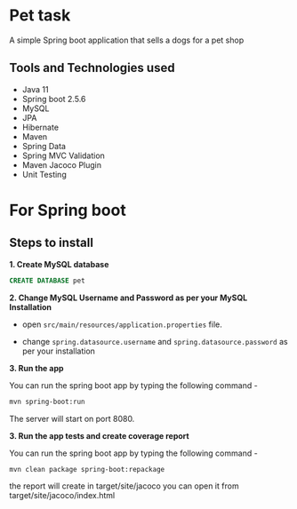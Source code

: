 # Pet task
A simple Spring boot application that sells a dogs for a pet shop

## Tools and Technologies used

* Java 11
* Spring boot 2.5.6
* MySQL
* JPA
* Hibernate
* Maven
* Spring Data 
* Spring MVC Validation  
* Maven Jacoco Plugin
* Unit Testing


# For Spring boot


## Steps to install


**1. Create MySQL database**

```sql
CREATE DATABASE pet
```
	
	
**2. Change MySQL Username and Password as per your MySQL Installation**
	
+ open `src/main/resources/application.properties` file.

+ change `spring.datasource.username` and `spring.datasource.password` as per your installation
	
**3. Run the app**

You can run the spring boot app by typing the following command -

```bash
mvn spring-boot:run
```

The server will start on port 8080.

**3. Run the app tests and create coverage report**

You can run the spring boot app by typing the following command -

```bash
mvn clean package spring-boot:repackage

```

the report will create in target/site/jacoco
you can open it from target/site/jacoco/index.html
